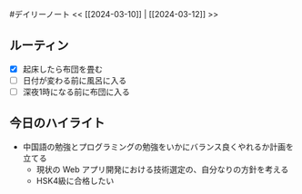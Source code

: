 #デイリーノート
<< [[2024-03-10]] | [[2024-03-12]] >>
## ルーティン
- [x] 起床したら布団を畳む
- [ ] 日付が変わる前に風呂に入る
- [ ] 深夜1時になる前に布団に入る
## 今日のハイライト
- 中国語の勉強とプログラミングの勉強をいかにバランス良くやれるか計画を立てる
	- 現状の Web アプリ開発における技術選定の、自分なりの方針を考える
	- HSK4級に合格したい
